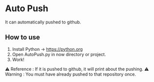 # Auto Push


It can automatically pushed to github.

## How to use
1. Install Python -> https://python.org
2. Open AutoPush.py in now directory or project.
3. Work!

⚠️ Reference : If it is pushed to github, it will print about the pushing.
⚠️ Warning : You must have already pushed to that repository once.
